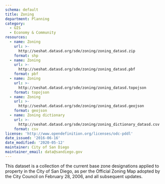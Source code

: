 ```yaml
---
schema: default
title: Zoning
department: Planning
category:
  - GIS
  - Economy & Community
resources:
  - name: Zoning
    url: >-
      http://seshat.datasd.org/sde/zoning/zoning_datasd.zip
    format: shp
  - name: Zoning
    url: >-
      http://seshat.datasd.org/sde/zoning/zoning_datasd.pbf
    format: pbf
  - name: Zoning
    url: >-
      http://seshat.datasd.org/sde/zoning/zoning_datasd.topojson
    format: topojson
  - name: Zoning
    url: >-
      http://seshat.datasd.org/sde/zoning/zoning_datasd.geojson
    format: geojson
  - name: Zoning dictionary
    url: >-
      http://seshat.datasd.org/sde/zoning/zoning_dictionary_datasd.csv
    format: csv
license: 'http://www.opendefinition.org/licenses/odc-pddl'
date_issued: '2016-06-16'
date_modified: '2020-05-12'
maintainer: City of San Diego
maintainer_email: data@sandiego.gov
---
```

This dataset is a collection of the current base zone designations applied to property in the City of San Diego, as per the Official Zoning Map adopted by the City Council on February 28, 2006, and all subsequent updates.
